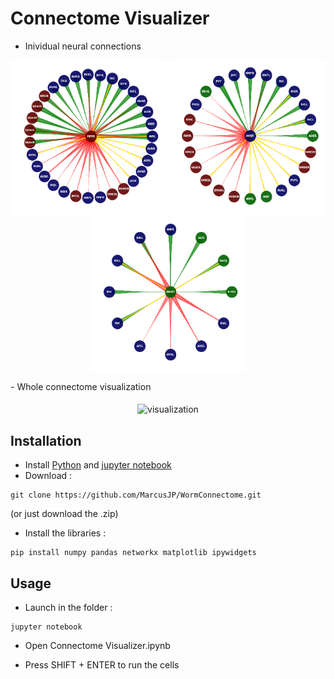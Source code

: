 # Connectome Visualizer

- Inividual neural connections
<p align="center">
  	<img align="middle" src="./img/ex.png" alt="visualization" width="250" height="250" />
	<img align="middle" src="./img/ex2.png" alt="visualization" width="250" height="250" />
	<img align="middle" src="./img/ex3.png" alt="visualization" width="250" height="250" />
</p>
- Whole connectome visualization
<p align="center">
  	<img align="middle" src="./img/circ.png" alt="visualization" width="450" height="300" />
</p>

## Installation

- Install [Python](https://www.python.org/downloads/) and [jupyter notebook](https://jupyter.org/install)
- Download :

```
git clone https://github.com/MarcusJP/WormConnectome.git
```
(or just download the .zip)

- Install the libraries :

```
pip install numpy pandas networkx matplotlib ipywidgets
```

## Usage

- Launch in the folder :

```
jupyter notebook
```

- Open Connectome Visualizer.ipynb

- Press SHIFT + ENTER to run the cells






